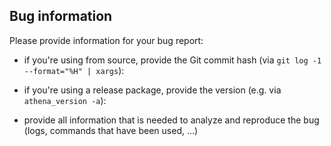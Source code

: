 ## Bug information

<!-- PLEASE NOTE: We don't support custom forks or extensions. -->

Please provide information for your bug report:

- if you're using from source, provide the Git commit hash
  (via `git log -1 --format="%H" | xargs`):

- if you're using a release package, provide the version
  (e.g. via `athena_version -a`):

- provide all information that is needed to analyze and reproduce the bug
  (logs, commands that have been used, ...)
